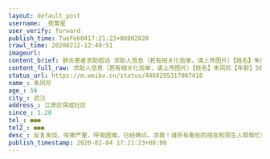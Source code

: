 ```yaml
---
layout: default_post
username: _夜繁星
user_verify: forward
publish_time: TueFeb0417:21:23+08002020
crawl_time: 20200212-12:40:51
imageurl: 
content_brief: 肺炎患者求助超话 求助人信息（若有相关化验单，请上传图片）【姓名】朱凤珍【年龄】56【所在城市】武汉【所在小区、社区】江岸区保成社区【患病时间】1.28【联系方式】●●●【其他紧急联系人】●●●【病情描述】 反复发烧，咳嗽严重，呼吸困难，已经确诊。求救！请所有看到 ...全文
content_full_raw: 求助人信息（若有相关化验单，请上传图片）【姓名】朱凤珍【年龄】56【所在城市】武汉【所在小区、社区】江岸区保成社区【患病时间】1.28【联系方式】●●●【其他紧急联系人】●●●【病情描述】反复发烧，咳嗽严重，呼吸困难，已经确诊。求救！请所有看到的朋友和陌生人帮帮忙转发！！我妈朱凤珍,56岁,今天已经确诊感染了新型冠状病毒。这几天她反复高烧，咳嗽严重，在家隔离一段时间不见好转，现在已经开始胸闷，呼吸困难 ，医生说还得按流程回去社区报备。但是社区只说要填信息已经上报，却迟迟不给具体的回复！也不隔离！置之不管！！情况紧急！！！请求抓紧时间收治我妈妈！让已经重度感染的身体不要因耽误治疗而加重！求求大家帮忙转发！ 家人电话：●●●,●●●,●●●。
status_url: https://m.weibo.cn/status/4468295317007418
name_: 朱凤珍
age_: 56
city_: 武汉
address_: 江岸区保成社区
since_: 1.28
tel_: ●●●
tel2_: ●●●
desc_: 反复发烧，咳嗽严重，呼吸困难，已经确诊。求救！请所有看到的朋友和陌生人帮帮忙转发！！我妈朱凤珍,56岁,今天已经确诊感染了新型冠状病毒。这几天她反复高烧，咳嗽严重，在家隔离一段时间不见好转，现在已经开始胸闷，呼吸困难 ，医生说还得按流程回去社区报备。但是社区只说要填信息已经上报，却迟迟不给具体的回复！也不隔离！置之不管！！情况紧急！！！请求抓紧时间收治我妈妈！让已经重度感染的身体不要因耽误治疗而加重！求求大家帮忙转发！ 家人电话●●●,●●●,●●●。
publish_timestamp: 2020-02-04 17:21:23+08:00
---
```

